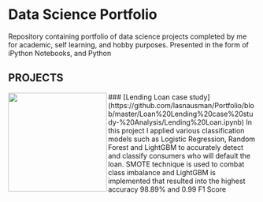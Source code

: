 # Data Science Portfolio
Repository containing portfolio of data science projects completed by me for academic, self learning, and hobby purposes. Presented in the form of iPython Notebooks, and Python
## PROJECTS
<img src="https://th.bing.com/th/id/OIP.tMlgFbyyA7524W0O8llNTgHaFf?pid=Api&rs=1" width="200" ALIGN="left"/>
### [Lending Loan case study](https://github.com/lasnausman/Portfolio/blob/master/Loan%20Lending%20case%20study-%20Analysis/Lending%20Loan.ipynb)
In this project I applied various classification models such as Logistic Regression, Random Forest and LightGBM to accurately detect and classify consumers who will default the loan. SMOTE technique is used to combat class imbalance and LightGBM is implemented that resulted into the highest accuracy 98.89% and 0.99 F1 Score

